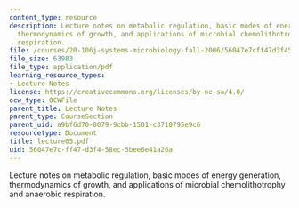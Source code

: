 ```yaml
---
content_type: resource
description: Lecture notes on metabolic regulation, basic modes of energy generation,
  thermodynamics of growth, and applications of microbial chemolithotrophy and anaerobic
  respiration.
file: /courses/20-106j-systems-microbiology-fall-2006/56047e7cff47d3f458ec5bee6e41a26a_lecture05.pdf
file_size: 63983
file_type: application/pdf
learning_resource_types:
- Lecture Notes
license: https://creativecommons.org/licenses/by-nc-sa/4.0/
ocw_type: OCWFile
parent_title: Lecture Notes
parent_type: CourseSection
parent_uid: a9bf6d70-8079-9cbb-1501-c3710795e9c6
resourcetype: Document
title: lecture05.pdf
uid: 56047e7c-ff47-d3f4-58ec-5bee6e41a26a
---
```

Lecture notes on metabolic regulation, basic modes of energy generation, thermodynamics of growth, and applications of microbial chemolithotrophy and anaerobic respiration.